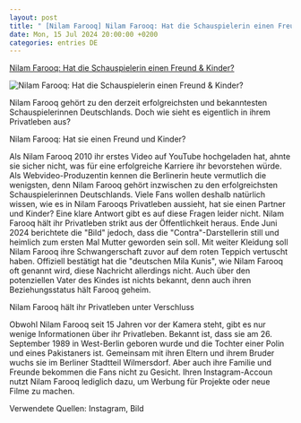 ```yaml
---
layout: post
title: " [Nilam Farooq] Nilam Farooq: Hat die Schauspielerin einen Freund & Kinder?"
date: Mon, 15 Jul 2024 20:00:00 +0200
categories: entries DE
---
```

[Nilam Farooq: Hat die Schauspielerin einen Freund & Kinder?](https://www.ok-magazin.de/people/nilam-farooq-hat-die-schauspielerin-einen-freund-kinder-101867.html)

![Nilam Farooq: Hat die Schauspielerin einen Freund & Kinder?](https://www.ok-magazin.de/sites/default/files/styles/amp_image_ratio_16x9/public/2024-07/nilam-farooq-strahlt-imago.jpg?h=1e4075a1)

Nilam Farooq gehört zu den derzeit erfolgreichsten und bekanntesten Schauspielerinnen Deutschlands. Doch wie sieht es eigentlich in ihrem Privatleben aus?

Nilam Farooq: Hat sie einen Freund und Kinder?

Als Nilam Farooq 2010 ihr erstes Video auf YouTube hochgeladen hat, ahnte sie sicher nicht, was für eine erfolgreiche Karriere ihr bevorstehen würde. Als Webvideo-Produzentin kennen die Berlinerin heute vermutlich die wenigsten, denn Nilam Farooq gehört inzwischen zu den erfolgreichsten Schauspielerinnen Deutschlands. Viele Fans wollen deshalb natürlich wissen, wie es in Nilam Farooqs Privatleben aussieht, hat sie einen Partner und Kinder? Eine klare Antwort gibt es auf diese Fragen leider nicht. Nilam Farooq hält ihr Privatleben strikt aus der Öffentlichkeit heraus. Ende Juni 2024 berichtete die "Bild" jedoch, dass die "Contra"-Darstellerin still und heimlich zum ersten Mal Mutter geworden sein soll. Mit weiter Kleidung soll Nilam Farooq ihre Schwangerschaft zuvor auf dem roten Teppich vertuscht haben. Offiziell bestätigt hat die "deutschen Mila Kunis", wie Nilam Farooq oft genannt wird, diese Nachricht allerdings nicht. Auch über den potenziellen Vater des Kindes ist nichts bekannt, denn auch ihren Beziehungsstatus hält Farooq geheim.

Nilam Farooq hält ihr Privatleben unter Verschluss

Obwohl Nilam Farooq seit 15 Jahren vor der Kamera steht, gibt es nur wenige Informationen über ihr Privatleben. Bekannt ist, dass sie am 26. September 1989 in West-Berlin geboren wurde und die Tochter einer Polin und eines Pakistaners ist. Gemeinsam mit ihren Eltern und ihrem Bruder wuchs sie im Berliner Stadtteil Wilmersdorf. Aber auch ihre Familie und Freunde bekommen die Fans nicht zu Gesicht. Ihren Instagram-Accoun nutzt Nilam Farooq lediglich dazu, um Werbung für Projekte oder neue Filme zu machen.

Verwendete Quellen: Instagram, Bild


